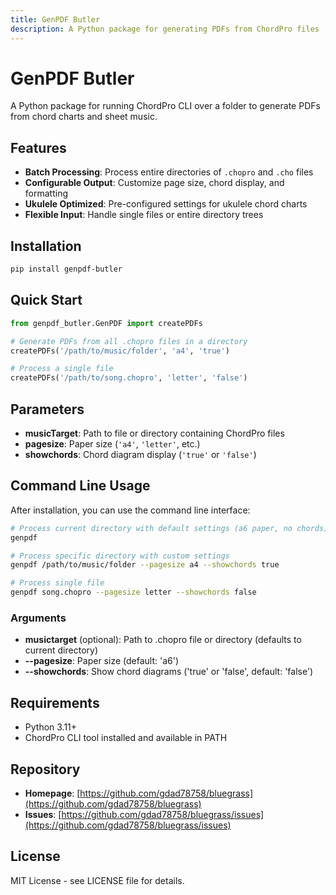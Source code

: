 ```yaml
---
title: GenPDF Butler
description: A Python package for generating PDFs from ChordPro files
---
```


# GenPDF Butler

A Python package for running ChordPro CLI over a folder to generate PDFs from chord charts and sheet music.

## Features

- **Batch Processing**: Process entire directories of `.chopro` and `.cho` files
- **Configurable Output**: Customize page size, chord display, and formatting
- **Ukulele Optimized**: Pre-configured settings for ukulele chord charts
- **Flexible Input**: Handle single files or entire directory trees

## Installation

```bash
pip install genpdf-butler
```

## Quick Start

```python
from genpdf_butler.GenPDF import createPDFs

# Generate PDFs from all .chopro files in a directory
createPDFs('/path/to/music/folder', 'a4', 'true')

# Process a single file
createPDFs('/path/to/song.chopro', 'letter', 'false')
```

## Parameters

- **musicTarget**: Path to file or directory containing ChordPro files
- **pagesize**: Paper size (`'a4'`, `'letter'`, etc.)
- **showchords**: Chord diagram display (`'true'` or `'false'`)

## Command Line Usage

After installation, you can use the command line interface:

```bash
# Process current directory with default settings (a6 paper, no chords)
genpdf

# Process specific directory with custom settings
genpdf /path/to/music/folder --pagesize a4 --showchords true

# Process single file
genpdf song.chopro --pagesize letter --showchords false
```

### Arguments

- **musictarget** (optional): Path to .chopro file or directory (defaults to current directory)
- **--pagesize**: Paper size (default: 'a6')
- **--showchords**: Show chord diagrams ('true' or 'false', default: 'false')

## Requirements

- Python 3.11+
- ChordPro CLI tool installed and available in PATH

## Repository

- **Homepage**: [https://github.com/gdad78758/bluegrass](https://github.com/gdad78758/bluegrass)
- **Issues**: [https://github.com/gdad78758/bluegrass/issues](https://github.com/gdad78758/bluegrass/issues)

## License

MIT License - see LICENSE file for details.
